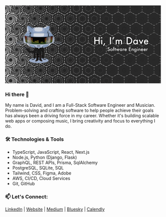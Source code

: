 ![github-header-image](https://raw.githubusercontent.com/dmostoller/dmostoller/refs/heads/main/github-banner-new.gif)


### Hi there 👋
My name is David, and I am a Full-Stack Software Engineer and Musician. Problem-solving and crafting software to help people achieve their goals has always been a driving force in my career. Whether it's building scalable web apps or composing music, I bring creativity and focus to everything I do.

### 🛠️ Technologies & Tools

- TypeScript, JavaScript, React, Next.js
- Node.js, Python (Django, Flask)
- GraphQL, REST APIs, Prisma, SqlAlchemy
- PostgreSQL, SQLite, SQL
- Tailwind, CSS, Figma, Adobe
- AWS, CI/CD, Cloud Services
- Git, GitHub
  
### 📫 Let's Connect: 
[LinkedIn](https://www.linkedin.com/in/david-mostoller/) | [Website](https://www.davidmostoller.com/) | [Medium](https://medium.com/@dmostoller) | [Bluesky](https://bsky.app/profile/davemostoller.bsky.social) | [Calendly](https://calendly.com/dmostoller/15-minute-coffee-virtual-chat?month=2024-12)


